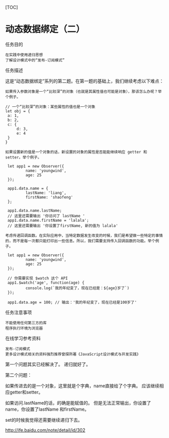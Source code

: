 [TOC]
# 动态数据绑定（二）

任务目的

    在实践中使用递归思想
    了解设计模式中的“发布-订阅模式”

任务描述

这是“动态数据绑定”系列的第二题。在第一题的基础上，我们继续考虑以下难点：

    如果传入参数对象是一个“比较深”的对象（也就是其属性值也可能是对象），那该怎么办呢？举个例子。

    // 一个“比较深”的对象：某些属性的值也是一个对象
    let obj = {
     a: 1,
     b: 2,
     c: {
         d: 3,
         e: 4
     }
    }

    如果设置新的值是一个对象的话，新设置的对象的属性是否能能继续响应 getter 和 setter。举个例子。

     let app1 = new Observer({
             name: 'youngwind',
             age: 25
     });

     app1.data.name = {
             lastName: 'liang',
             firstName: 'shaofeng'
     };

     app1.data.name.lastName;
     // 这里还需要输出 '你访问了 lastName '
     app1.data.name.firstName = 'lalala';
     // 这里还需要输出 '你设置了firstName, 新的值为 lalala'

    考虑传递回调函数。在实际应用中，当特定数据发生改变的时候，我们是希望做一些特定的事情的，而不是每一次都只能打印出一些信息。所以，我们需要支持传入回调函数的功能。举个例子。

     let app1 = new Observer({
             name: 'youngwind',
             age: 25
     });

     // 你需要实现 $watch 这个 API
     app1.$watch('age', function(age) {
             console.log(`我的年纪变了，现在已经是：${age}岁了`)
     });

     app1.data.age = 100; // 输出：'我的年纪变了，现在已经是100岁了'

任务注意事项

    不能使用任何第三方的库
    程序执行环境为浏览器

在线学习参考资料

    发布-订阅模式
    更多设计模式相关的资料强烈推荐曾探所著《JavaScript设计模式与开发实践》


第一个问题其实已经解决了。
递归就好了。

第二个问题：

如果传进去的是一个对象，这里就是个字典，name直接给了个字典。
应该继续相应getter和setter。

如果访问.lastName的话，的确是能赋值的。
但是无法正常输出，你设置了name，你设置了lastName 和firstName。

set的时候我觉得还需要继续递归下去。



http://ife.baidu.com/note/detail/id/302

